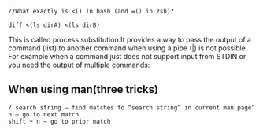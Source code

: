 ```
//What exactly is <() in bash (and =() in zsh)?

diff <(ls dirA) <(ls dirB)
```
This is called process substitution.It provides a way to pass the output of a command (list) to another command when using a pipe (|) is not possible. For example when a command just does not support input from STDIN or you need the output of multiple commands:

## When using man(three tricks)
```
/ search string – find matches to “search string” in current man page”
n – go to next match
shift + n – go to prior match
```
